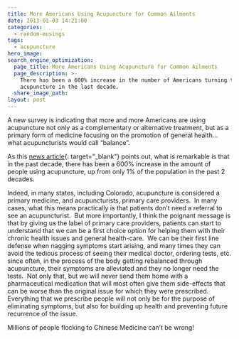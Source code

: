 ```yaml
---
title: More Americans Using Acupuncture for Common Ailments
date: 2013-01-03 14:21:00
categories:
  - random-musings
tags:
  - acupuncture
hero_image:
search_engine_optimization:
  page_title: More Americans Using Acupuncture for Common Ailments
  page_description: >-
    There has been a 600% increase in the number of Americans turning to
    acupuncture in the last decade.
  share_image_path:
layout: post
---
```


A new survey is indicating that more and more Americans are using acupuncture not only as a complementary or alternative treatment, but as a primary form of medicine focusing on the promotion of general health…what acupuncturists would call “balance”.

As this [news article](http://www.foxnews.com/health/2012/05/15/more-americans-using-acupuncture-for-common-ailments/ "More Americans Using Acupuncture for Primary Medicine"){: target="_blank"} points out, what is remarkable is that in the past decade, there has been a 600% increase in the amount of people using acupuncture, up from only 1% of the population in the past 2 decades.

Indeed, in many states, including Colorado, acupuncture is considered a primary medicine, and acupuncturists, primary care providers.&nbsp; In many cases, what this means practically is that patients don’t need a referral to see an acupuncturist.&nbsp; But more importantly, I think the poignant message is that by giving us the label of primary care providers, patients can start to understand that we can be a first choice option for helping them with their chronic health issues and general health-care.&nbsp; We can be their first line defense when nagging symptoms start arising, and many times they can avoid the tedious process of seeing their medical doctor, ordering tests, etc. since often, in the process of the body getting rebalanced through acupuncture, their symptoms are alleviated and they no longer need the tests.&nbsp; Not only that, but we will never send them home with a pharmaceutical medication that will most often give them side-effects that can be worse than the original issue for which they were prescribed.&nbsp; Everything that we prescribe people will not only be for the purpose of eliminating symptoms, but also for building up health and preventing future recurrence of the issue.

Millions of people flocking to Chinese Medicine can’t be wrong!